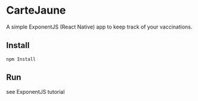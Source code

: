 # CarteJaune

A simple ExponentJS (React Native) app to keep track of your vaccinations.

## Install

`npm Install`

## Run

see ExponentJS tutorial
